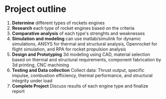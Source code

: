 # Project outline
1. **Determine** different types of rockets engines
2. **Research** each type of rocket engines based on the criteria
3. **Comparative analysis** of each type's strenghts and weaknesses
4. **Simulation and modeling** can use matlab/simulink for dynamic simulations, ANSYS for thermal and structural analysis, Openrocket for flight simulation, and RPA for rocket propulsion analysis
5. **Design and Prototyping** 3d modeling using CAD, material selection based on thermal and structural requirements, component fabrication by 3d printing, CNC machining
6. **Testing and Data collection** Collect data: Thrust output, specific impulse, combustion efficiency, thermal performance, and structural integrity under load
7. **Complete Project** Discuss results of each engine type and finalize report
